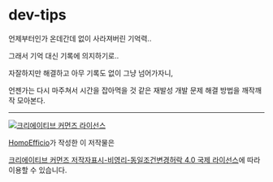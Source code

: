 # dev-tips

언제부터인가 온데간데 없이 사라져버린 기억력..

그래서 기억 대신 기록에 의지하기로..

자잘하지만 해결하고 아무 기록도 없이 그냥 넘어가자니,

언젠가는 다시 마주쳐서 시간을 잡아먹을 것 같은 재발성 개발 문제 해결 방법을 깨작깨작 모아본다.

----
<a rel="license" href="http://creativecommons.org/licenses/by-nc-sa/4.0/"><img alt="크리에이티브 커먼즈 라이선스" style="border-width:0" src="https://i.creativecommons.org/l/by-nc-sa/4.0/88x31.png" /></a>

<a href='https://www.facebook.com/hanmomhanda' target='_blank'>HomoEfficio</a>가 작성한 이 저작물은

<a rel="license" href="http://creativecommons.org/licenses/by-nc-sa/4.0/">크리에이티브 커먼즈 저작자표시-비영리-동일조건변경허락 4.0 국제 라이선스</a>에 따라 이용할 수 있습니다.

